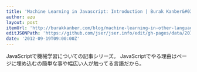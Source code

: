 ```yaml
---
title: 'Machine Learning in Javascript: Introduction | Burak Kanber&#039;s Blog'
author: azu
layout: post
itemUrl: 'http://burakkanber.com/blog/machine-learning-in-other-languages-introduction/'
editJSONPath: 'https://github.com/jser/jser.info/edit/gh-pages/data/2012/09/index.json'
date: '2012-09-19T09:00:00Z'
---
```

JavaScriptで機械学習についての記事シリーズ。
JavaScriptでやる理由はページに埋め込むの簡単な事や幅広い人が触ってる言語だから。
